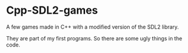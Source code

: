 # Cpp-SDL2-games

A few games made in C++ with a modified version of the SDL2 library.

They are part of my first programs. So there are some ugly things in the code.
